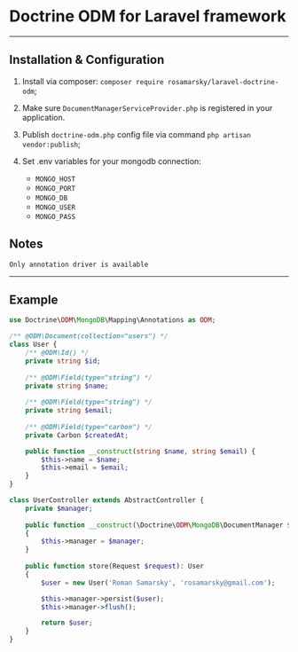 # Doctrine ODM for Laravel framework
___

## Installation & Configuration
1. Install via composer: `composer require rosamarsky/laravel-doctrine-odm`;

2. Make sure `DocumentManagerServiceProvider.php` is registered in your application.

3. Publish `doctrine-odm.php` config file via command `php artisan vendor:publish`;

4. Set .env variables for your mongodb connection:
   - `MONGO_HOST`
   - `MONGO_PORT`
   - `MONGO_DB`
   - `MONGO_USER`
   - `MONGO_PASS`

## Notes
    Only annotation driver is available

___

## Example

```php
use Doctrine\ODM\MongoDB\Mapping\Annotations as ODM;

/** @ODM\Document(collection="users") */
class User {
    /** @ODM\Id() */
    private string $id;
    
    /** @ODM\Field(type="string") */
    private string $name;
    
    /** @ODM\Field(type="string") */
    private string $email;
    
    /** @ODM\Field(type="carbon") */
    private Carbon $createdAt;

    public function __construct(string $name, string $email) {
        $this->name = $name;
        $this->email = $email;
    }
}
```

```php
class UserController extends AbstractController {
    private $manager;
 
    public function __construct(\Doctrine\ODM\MongoDB\DocumentManager $manager) 
    {
        $this->manager = $manager;
    }
    
    public function store(Request $request): User
    {
        $user = new User('Roman Samarsky', 'rosamarsky@gmail.com');

        $this->manager->persist($user);
        $this->manager->flush();

        return $user;
    }
}
```
